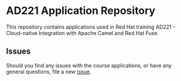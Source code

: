 # AD221 Application Repository

This repository contains applications used in
Red Hat training AD221 - Cloud-native Integration with Apache Camel and Red Hat Fuse.

## Issues

Should you find any issues with the course applications, or have any general
questions, file a new [issue](https://github.com/RedHatTraining/AD221-apps/issues/new).

